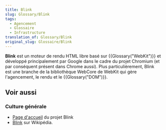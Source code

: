 ```yaml
---
title: Blink
slug: Glossary/Blink
tags:
  - Agencement
  - Glossaire
  - Infrastructure
translation_of: Glossary/Blink
original_slug: Glossaire/Blink
---
```

**Blink** est un moteur de rendu HTML libre basé sur {{Glossary("WebKit")}} et développé principalement par Google dans le cadre du projet Chromium (et par conséquent présent dans Chrome aussi). Plus particulièrement, Blink est une branche de la bibliothèque WebCore de WebKit qui gère l'agencement, le rendu et le {{Glossary("DOM")}}.

## Voir aussi

### Culture générale

- [Page d'accueil](http://www.chromium.org/blink) du projet Blink
- [Blink](http://fr.wikipedia.org/wiki/Blink_%28moteur_de_rendu%29) sur Wikipédia.
